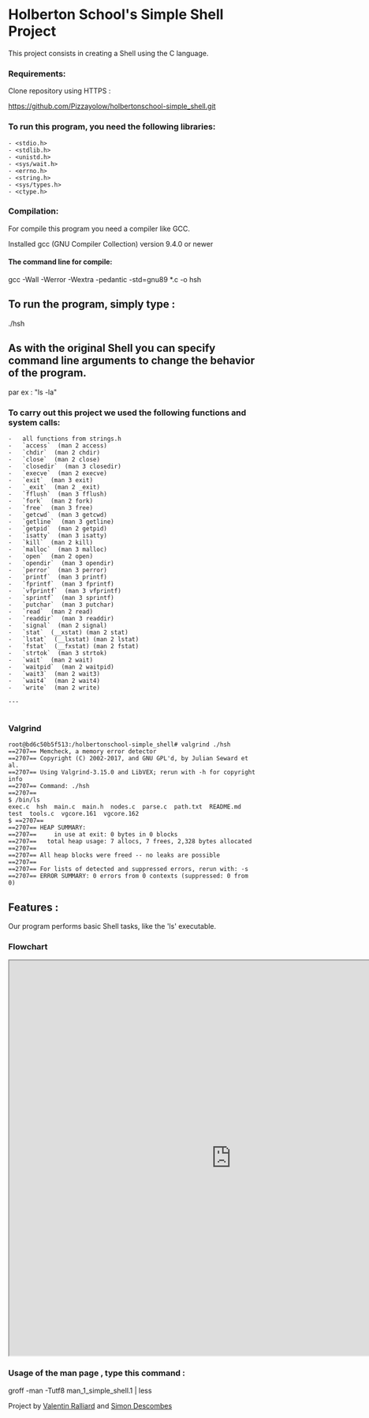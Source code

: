 # Holberton School's Simple Shell Project

This project consists in creating a Shell using the C language.

### Requirements:

Clone repository using HTTPS :

https://github.com/Pizzayolow/holbertonschool-simple_shell.git

### To run this program, you need the following libraries:
```
- <stdio.h>
- <stdlib.h>
- <unistd.h>
- <sys/wait.h>
- <errno.h>
- <string.h>
- <sys/types.h>
- <ctype.h>
```
### Compilation:

For compile this program you need a compiler like GCC.

Installed gcc (GNU Compiler Collection) version 9.4.0 or newer

#### The command line for compile:

gcc -Wall -Werror -Wextra -pedantic -std=gnu89 *.c -o hsh

## To run the program, simply type :

./hsh

## As with the original Shell you can specify command line arguments to change the behavior of the program.

par ex : "ls -la"

### To carry out this project we used the following functions and system calls:
```
-   all functions from strings.h
-   `access`  (man 2 access)
-   `chdir`  (man 2 chdir)
-   `close`  (man 2 close)
-   `closedir`  (man 3 closedir)
-   `execve`  (man 2 execve)
-   `exit`  (man 3 exit)
-   `_exit`  (man 2 _exit)
-   `fflush`  (man 3 fflush)
-   `fork`  (man 2 fork)
-   `free`  (man 3 free)
-   `getcwd`  (man 3 getcwd)
-   `getline`  (man 3 getline)
-   `getpid`  (man 2 getpid)
-   `isatty`  (man 3 isatty)
-   `kill`  (man 2 kill)
-   `malloc`  (man 3 malloc)
-   `open`  (man 2 open)
-   `opendir`  (man 3 opendir)
-   `perror`  (man 3 perror)
-   `printf`  (man 3 printf)
-   `fprintf`  (man 3 fprintf)
-   `vfprintf`  (man 3 vfprintf)
-   `sprintf`  (man 3 sprintf)
-   `putchar`  (man 3 putchar)
-   `read`  (man 2 read)
-   `readdir`  (man 3 readdir)
-   `signal`  (man 2 signal)
-   `stat`  (__xstat) (man 2 stat)
-   `lstat`  (__lxstat) (man 2 lstat)
-   `fstat`  (__fxstat) (man 2 fstat)
-   `strtok`  (man 3 strtok)
-   `wait`  (man 2 wait)
-   `waitpid`  (man 2 waitpid)
-   `wait3`  (man 2 wait3)
-   `wait4`  (man 2 wait4)
-   `write`  (man 2 write)

---


````
### Valgrind
````
root@bd6c50b5f513:/holbertonschool-simple_shell# valgrind ./hsh
==2707== Memcheck, a memory error detector
==2707== Copyright (C) 2002-2017, and GNU GPL'd, by Julian Seward et al.
==2707== Using Valgrind-3.15.0 and LibVEX; rerun with -h for copyright info
==2707== Command: ./hsh
==2707==
$ /bin/ls
exec.c  hsh  main.c  main.h  nodes.c  parse.c  path.txt  README.md  test  tools.c  vgcore.161  vgcore.162
$ ==2707==
==2707== HEAP SUMMARY:
==2707==     in use at exit: 0 bytes in 0 blocks
==2707==   total heap usage: 7 allocs, 7 frees, 2,328 bytes allocated
==2707==
==2707== All heap blocks were freed -- no leaks are possible
==2707==
==2707== For lists of detected and suppressed errors, rerun with: -s
==2707== ERROR SUMMARY: 0 errors from 0 contexts (suppressed: 0 from 0)
````
## Features :

Our program performs basic Shell tasks, like the 'ls' executable.

### Flowchart
<iframe src="https://drive.google.com/file/d/156306HsiKn8xKdQN5oSsalINcAQZTZ5q/preview" width="900" height="800" allow="autoplay"></iframe>

### Usage of the man page , type this command :
groff -man -Tutf8 man_1_simple_shell.1 | less

Project by [Valentin Ralliard](https://github.com/Pizzayolow) and [Simon Descombes](https://github.com/SimonDesc)